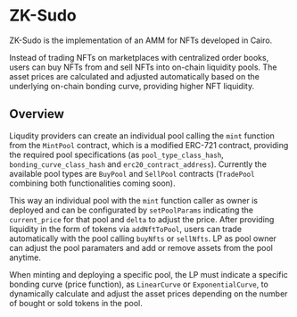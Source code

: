 # ZK-Sudo

ZK-Sudo is the implementation of an AMM for NFTs developed in Cairo. 

Instead of trading NFTs on marketplaces with centralized order books, users can buy NFTs from and sell NFTs into on-chain liquidity pools. The asset prices are calculated and adjusted automatically based on the underlying on-chain bonding curve, providing higher NFT liquidity. 

## Overview

Liqudity providers can create an individual pool calling the `mint` function from the `MintPool` contract, which is a modified ERC-721 contract, providing the required pool specifications (as `pool_type_class_hash`, `bonding_curve_class_hash` and `erc20_contract_address`). Currently the available pool types are `BuyPool` and `SellPool` contracts (`TradePool` combining both functionalities coming soon). 

This way an individual pool with the `mint` function caller as owner is deployed and can be configurated by `setPoolParams` indicating the `current_price` for that pool and `delta` to adjust the price. After providing liquidity in the form of tokens via `addNftToPool`, users can trade automatically with the pool calling `buyNfts` or `sellNfts`. LP as pool owner can adjust the pool paramaters and add or remove assets from the pool anytime. 

When minting and deploying a specific pool, the LP must indicate a specific bonding curve (price function), as `LinearCurve` or `ExponentialCurve`, to dynamically calculate and adjust the asset prices depending on the number of bought or sold tokens in the pool. 
